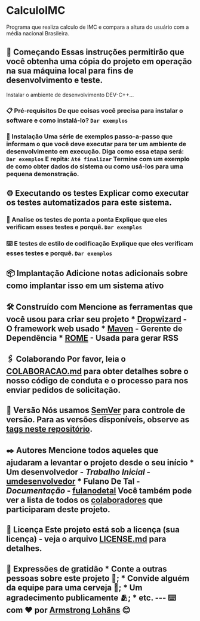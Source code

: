 # CalculoIMC
Programa que realiza calculo de IMC e compara a altura do usuário com a média nacional Brasileira.
## 🚀 Começando Essas instruções permitirão que você obtenha uma cópia do projeto em operação na sua máquina local para fins de desenvolvimento e teste. 
Instalar o ambiente de desenvolvimento DEV-C++...
### 📋 Pré-requisitos De que coisas você precisa para instalar o software e como instalá-lo? ``` Dar exemplos ``` 
### 🔧 Instalação Uma série de exemplos passo-a-passo que informam o que você deve executar para ter um ambiente de desenvolvimento em execução. Diga como essa etapa será: ``` Dar exemplos ``` E repita: ``` Até finalizar ``` Termine com um exemplo de como obter dados do sistema ou como usá-los para uma pequena demonstração. 
## ⚙️ Executando os testes Explicar como executar os testes automatizados para este sistema. 
### 🔩 Analise os testes de ponta a ponta Explique que eles verificam esses testes e porquê. ``` Dar exemplos ``` 
### ⌨️ E testes de estilo de codificação Explique que eles verificam esses testes e porquê. ``` Dar exemplos ``` 
## 📦 Implantação Adicione notas adicionais sobre como implantar isso em um sistema ativo 
## 🛠️ Construído com Mencione as ferramentas que você usou para criar seu projeto * [Dropwizard](http://www.dropwizard.io/1.0.2/docs/) - O framework web usado * [Maven](https://maven.apache.org/) - Gerente de Dependência * [ROME](https://rometools.github.io/rome/) - Usada para gerar RSS
## 🖇️ Colaborando Por favor, leia o [COLABORACAO.md](https://gist.github.com/usuario/linkParaInfoSobreContribuicoes) para obter detalhes sobre o nosso código de conduta e o processo para nos enviar pedidos de solicitação. 
## 📌 Versão Nós usamos [SemVer](http://semver.org/) para controle de versão. Para as versões disponíveis, observe as [tags neste repositório](https://github.com/suas/tags/do/projeto). 
## ✒️ Autores Mencione todos aqueles que ajudaram a levantar o projeto desde o seu início * **Um desenvolvedor** - *Trabalho Inicial* - [umdesenvolvedor](https://github.com/linkParaPerfil) * **Fulano De Tal** - *Documentação* - [fulanodetal](https://github.com/linkParaPerfil) Você também pode ver a lista de todos os [colaboradores](https://github.com/usuario/projeto/colaboradores) que participaram deste projeto. 
## 📄 Licença Este projeto está sob a licença (sua licença) - veja o arquivo [LICENSE.md](https://github.com/usuario/projeto/licenca) para detalhes. 
## 🎁 Expressões de gratidão * Conte a outras pessoas sobre este projeto 📢; * Convide alguém da equipe para uma cerveja 🍺; * Um agradecimento publicamente 🫂; * etc. --- ⌨️ com ❤️ por [Armstrong Lohãns](https://gist.github.com/lohhans) 😊
